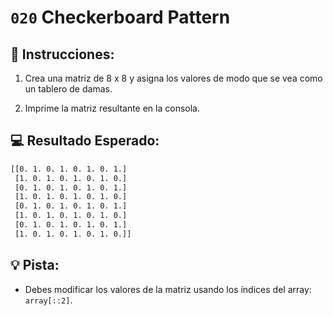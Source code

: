 # `020` Checkerboard Pattern

## 📝 Instrucciones:

1. Crea una matriz de 8 x 8 y asigna los valores de modo que se vea como un tablero de damas.

2. Imprime la matriz resultante en la consola.

## 💻 Resultado Esperado:

```bash
[[0. 1. 0. 1. 0. 1. 0. 1.]
 [1. 0. 1. 0. 1. 0. 1. 0.]
 [0. 1. 0. 1. 0. 1. 0. 1.]
 [1. 0. 1. 0. 1. 0. 1. 0.]
 [0. 1. 0. 1. 0. 1. 0. 1.]
 [1. 0. 1. 0. 1. 0. 1. 0.]
 [0. 1. 0. 1. 0. 1. 0. 1.]
 [1. 0. 1. 0. 1. 0. 1. 0.]]
```

## 💡 Pista:

+ Debes modificar los valores de la matriz usando los índices del array: `array[::2]`.
